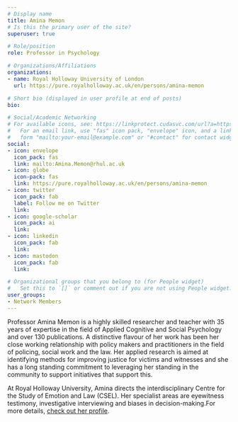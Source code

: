 ```yaml
---
# Display name
title: Amina Memon
# Is this the primary user of the site?
superuser: true

# Role/position
role: Professor in Psychology

# Organizations/Affiliations
organizations:
- name: Royal Holloway University of London
  url: https://pure.royalholloway.ac.uk/en/persons/amina-memon

# Short bio (displayed in user profile at end of posts)
bio: 

# Social/Academic Networking
# For available icons, see: https://linkprotect.cudasvc.com/url?a=https%3a%2f%2fsourcethemes.com%2facademic%2fdocs%2fpage-builder%2f%23icons&c=E,1,03Q55I8O6D-V-MsaI5i3Th7UvGHpRVj6l4dANOBXiQaBRckWF-Uxi40d1B8mh5T88rS8FWL6R2UVO5-e4mDAmzVU5C2FJcU0kEkb6Qi2tyc,&typo=1
#   For an email link, use "fas" icon pack, "envelope" icon, and a link in the
#   form "mailto:your-email@example.com" or "#contact" for contact widget.
social:
- icon: envelope
  icon_pack: fas
  link: mailto:Amina.Memon@rhul.ac.uk
- icon: globe
  icon-pack: fas
  link: https://pure.royalholloway.ac.uk/en/persons/amina-memon
- icon: twitter
  icon_pack: fab
  label: Follow me on Twitter
  link: 
- icon: google-scholar
  icon_pack: ai
  link: 
- icon: linkedin
  icon_pack: fab
  link: 
- icon: mastodon
  icon_pack: fab
  link: 

# Organizational groups that you belong to (for People widget)
#   Set this to `[]` or comment out if you are not using People widget.
user_groups:
- Network Members
---
```


Professor Amina Memon is a highly skilled researcher and teacher with 35 years of expertise in the field of Applied Cognitive and Social Psychology and over 130 publications.   A distinctive flavour of her work has been her close working relationship with policy makers and practitioners in the field of policing, social work and the law. Her applied research is aimed at identifying methods for improving justice for victims and witnesses and she has a long standing commitment to leveraging her standing in the community to support initiatives that support this.

At Royal Holloway University, Amina directs the interdisciplinary Centre for the Study of Emotion and Law (CSEL).  Her specialist areas are eyewitness testimony, investigative interviewing and biases in decision-making.For more details, [check out her profile](https://linkprotect.cudasvc.com/url?a=https%3a%2f%2fcsel.psychologyresearch.co.uk%2f&c=E,1,V9LNC4ArUM56pP_dpzTBtTx8KD5lEnAsTuFEoJQlKzBiHkwj3GkRh1c72dLs37e6x0bdoXb1avbp04W-0Sy_WFTBeDPYEXI5TOz1jPtvf3B8Yg,,&typo=1).

